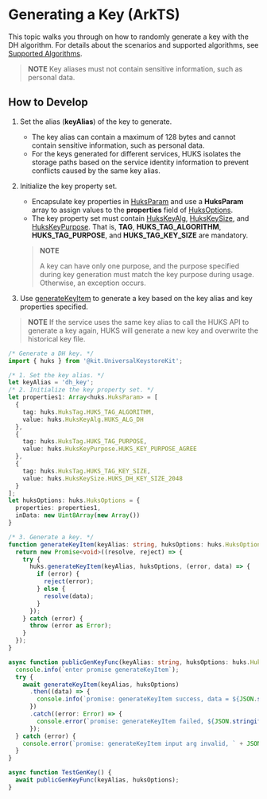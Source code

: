 # Generating a Key (ArkTS)

<!--Kit: Universal Keystore Kit-->
<!--Subsystem: Security-->
<!--Owner: @wutiantian-gitee-->
<!--Designer: @HighLowWorld-->
<!--Tester: @wxy1234564846-->
<!--Adviser: @zengyawen-->

This topic walks you through on how to randomly generate a key with the DH algorithm. For details about the scenarios and supported algorithms, see [Supported Algorithms](huks-key-generation-overview.md#supported-algorithms).

> **NOTE**
> Key aliases must not contain sensitive information, such as personal data.

## How to Develop

1. Set the alias (**keyAlias**) of the key to generate.
   - The key alias can contain a maximum of 128 bytes and cannot contain sensitive information, such as personal data.
   - For the keys generated for different services, HUKS isolates the storage paths based on the service identity information to prevent conflicts caused by the same key alias.

2. Initialize the key property set.
   - Encapsulate key properties in [HuksParam](../../reference/apis-universal-keystore-kit/js-apis-huks.md#huksparam) and use a **HuksParam** array to assign values to the **properties** field of [HuksOptions](../../reference/apis-universal-keystore-kit/js-apis-huks.md#huksoptions).
   - The key property set must contain [HuksKeyAlg](../../reference/apis-universal-keystore-kit/js-apis-huks.md#hukskeyalg), [HuksKeySize](../../reference/apis-universal-keystore-kit/js-apis-huks.md#hukskeysize), and [HuksKeyPurpose](../../reference/apis-universal-keystore-kit/js-apis-huks.md#hukskeypurpose). That is, **TAG**, **HUKS_TAG_ALGORITHM**, **HUKS_TAG_PURPOSE**, and **HUKS_TAG_KEY_SIZE** are mandatory.
   
   > **NOTE**
   >
   > A key can have only one purpose, and the purpose specified during key generation must match the key purpose during usage. Otherwise, an exception occurs.

3. Use [generateKeyItem](../../reference/apis-universal-keystore-kit/js-apis-huks.md#huksgeneratekeyitem9) to generate a key based on the key alias and key properties specified.

> **NOTE**
> If the service uses the same key alias to call the HUKS API to generate a key again, HUKS will generate a new key and overwrite the historical key file.

```ts
/* Generate a DH key. */
import { huks } from '@kit.UniversalKeystoreKit';

/* 1. Set the key alias. */
let keyAlias = 'dh_key';
/* 2. Initialize the key property set. */
let properties1: Array<huks.HuksParam> = [
  {
    tag: huks.HuksTag.HUKS_TAG_ALGORITHM,
    value: huks.HuksKeyAlg.HUKS_ALG_DH
  },
  {
    tag: huks.HuksTag.HUKS_TAG_PURPOSE,
    value: huks.HuksKeyPurpose.HUKS_KEY_PURPOSE_AGREE
  },
  {
    tag: huks.HuksTag.HUKS_TAG_KEY_SIZE,
    value: huks.HuksKeySize.HUKS_DH_KEY_SIZE_2048
  }
];
let huksOptions: huks.HuksOptions = {
  properties: properties1,
  inData: new Uint8Array(new Array())
}

/* 3. Generate a key. */
function generateKeyItem(keyAlias: string, huksOptions: huks.HuksOptions) {
  return new Promise<void>((resolve, reject) => {
    try {
      huks.generateKeyItem(keyAlias, huksOptions, (error, data) => {
        if (error) {
          reject(error);
        } else {
          resolve(data);
        }
      });
    } catch (error) {
      throw (error as Error);
    }
  });
}

async function publicGenKeyFunc(keyAlias: string, huksOptions: huks.HuksOptions) {
  console.info(`enter promise generateKeyItem`);
  try {
    await generateKeyItem(keyAlias, huksOptions)
      .then((data) => {
        console.info(`promise: generateKeyItem success, data = ${JSON.stringify(data)}`);
      })
      .catch((error: Error) => {
        console.error(`promise: generateKeyItem failed, ${JSON.stringify(error)}`);
      });
  } catch (error) {
    console.error(`promise: generateKeyItem input arg invalid, ` + JSON.stringify(error));
  }
}

async function TestGenKey() {
  await publicGenKeyFunc(keyAlias, huksOptions);
}
```
